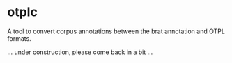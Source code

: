 otplc
=====

A tool to convert corpus annotations between the brat annotation and OTPL formats.

... under construction, please come back in a bit ...